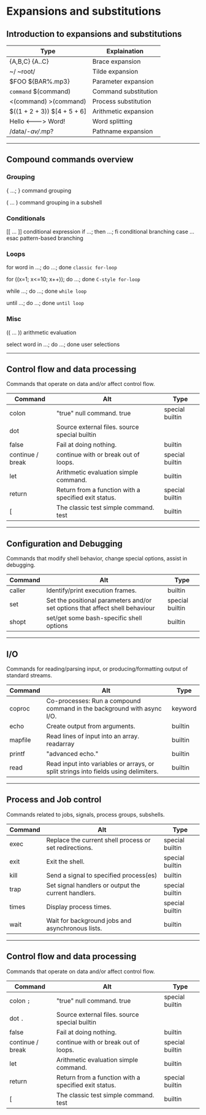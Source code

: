 # Expansions and substitutions

## Introduction to expansions and substitutions

Type | Explaination
--- | ----
{A,B,C} {A..C} | Brace expansion
~/ ~root/ | Tilde expansion
$FOO ${BAR%.mp3} | Parameter expansion
`command` $(command) |  Command substitution
<(command) >(command) | Process substitution
$((1 + 2 + 3)) $[4 + 5 + 6] | Arithmetic expansion
Hello <---> Word! | Word splitting
/data/*-av/*.mp? |Pathname expansion

---

## Compound commands overview

### Grouping

{ …; }	command grouping

( … )	command grouping in a subshell

### Conditionals

[[ ... ]]   conditional expression
if …; then …; fi    conditional branching
case … esac pattern-based branching

### Loops

for word in …; do …; done   `classic for-loop`

for ((x=1; x<=10; x++)); do ...; done   `C-style for-loop`

while …; do …; done     `while loop`

until …; do …; done     `until loop`

### Misc

(( ... ))   arithmetic evaluation

select word in …; do …; done    user selections

---

## Control flow and data processing

Commands that operate on data and/or affect control flow. 

Command | Alt | Type
--- | ---- | ----
colon | "true" null command.    true |  special builtin
dot |   Source external files.  source  special builtin
false | Fail at doing nothing.  |   builtin
continue / break |  continue with or break out of loops. | special builtin
let |   Arithmetic evaluation simple command. | builtin
return |    Return from a function with a specified exit status. | special builtin
[ | The classic test simple command.    test |  builtin

---

## Configuration and Debugging

Commands that modify shell behavior, change special options, assist in debugging.

Command | Alt | Type
---- | ---- | ----
caller  |Identify/print execution frames. | builtin
set | Set the positional parameters and/or set options that affect shell behaviour  |   special builtin
shopt | set/get some bash-specific shell options | builtin  

---

## I/O

Commands for reading/parsing input, or producing/formatting output of standard streams. 

Command | Alt | Type
--- | ---- | ---
coproc |    Co-processes: Run a compound command in the background with async I/O.  |   keyword
echo |  Create output from arguments.   |   builtin
mapfile |   Read lines of input into an array.  readarray | builtin
printf |    "advanced echo." |  builtin
read |  Read input into variables or arrays, or split strings into fields using delimiters. |   builtin

---

## Process and Job control

Commands related to jobs, signals, process groups, subshells.

Command |   Alt |   Type
---- | ---- | ---
exec |  Replace the current shell process or set redirections.  |   special builtin
exit |  Exit the shell.|    special builtin
kill |  Send a signal to specified process(es)  |   builtin
trap |  Set signal handlers or output the current handlers. |   special builtin
times | Display process times. |    special builtin
wait |  Wait for background jobs and asynchronous lists.    | builtin

---

## Control flow and data processing

Commands that operate on data and/or affect control flow.

Command |Alt | Type
--- | ---- | ----
colon `;` | "true" null command.    true |  special builtin
dot `.` |  Source external files.  source  special builtin
false | Fail at doing nothing.  |   builtin
continue / break | continue with or break out of loops. | special builtin
let |   Arithmetic evaluation simple command. | builtin
return |    Return from a function with a specified exit status. | special builtin
[ |	The classic test simple command.    test |  builtin
